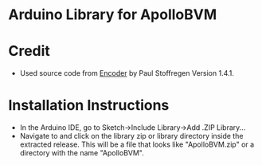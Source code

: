 # Arduino Library for ApolloBVM #

# Credit #
  * Used source code from [Encoder](https://www.pjrc.com/teensy/td_libs_Encoder.html) by Paul Stoffregen Version 1.4.1.
  
# Installation Instructions #
  * In the Arduino IDE, go to Sketch->Include Library->Add .ZIP Library...
  * Navigate to and click on the library zip or library directory inside the extracted release. This will be a file that looks like "ApolloBVM.zip" or a directory with the name "ApolloBVM".
  

